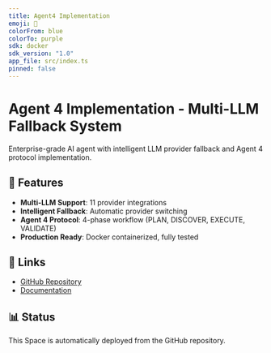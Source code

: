 ```yaml
---
title: Agent4 Implementation
emoji: 🤖
colorFrom: blue
colorTo: purple
sdk: docker
sdk_version: "1.0"
app_file: src/index.ts
pinned: false
---
```


# Agent 4 Implementation - Multi-LLM Fallback System

Enterprise-grade AI agent with intelligent LLM provider fallback and Agent 4 protocol implementation.

## 🚀 Features

- **Multi-LLM Support**: 11 provider integrations
- **Intelligent Fallback**: Automatic provider switching
- **Agent 4 Protocol**: 4-phase workflow (PLAN, DISCOVER, EXECUTE, VALIDATE)
- **Production Ready**: Docker containerized, fully tested

## 🔗 Links

- [GitHub Repository](https://github.com/NovusAevum/agent4-implementation)
- [Documentation](https://github.com/NovusAevum/agent4-implementation#readme)

## 📊 Status

This Space is automatically deployed from the GitHub repository.
